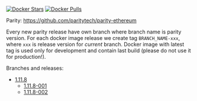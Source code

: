 [![Docker Stars](https://img.shields.io/docker/stars/exodusmovement/parity.svg?style=flat-square)](https://hub.docker.com/r/exodusmovement/parity/)
[![Docker Pulls](https://img.shields.io/docker/pulls/exodusmovement/parity.svg?style=flat-square)](https://hub.docker.com/r/exodusmovement/parity/)

Parity: https://github.com/paritytech/parity-ethereum

Every new parity release have own branch where branch name is parity version. For each docker image release we create tag `BRANCH_NAME-xxx`, where `xxx` is release version for *current* branch. Docker image with latest tag is used only for development and contain last build (please do not use it for production!).

Branches and releases:

  - [1.11.8](https://github.com/ExodusMovement/docker-parity/tree/1.11.8)
    - [1.11.8-001](https://github.com/ExodusMovement/docker-parity/tree/1.11.8-001)
    - [1.11.8-002](https://github.com/ExodusMovement/docker-parity/tree/1.11.8-002)
